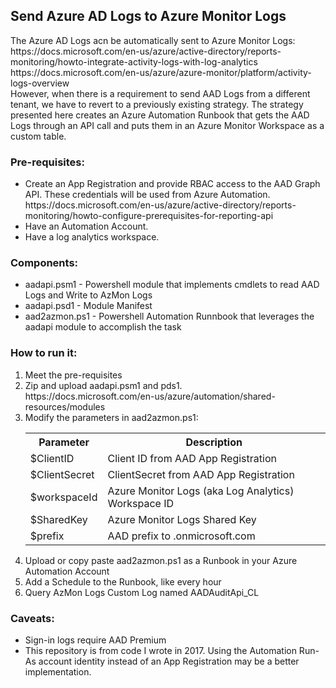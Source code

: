 <h2>Send Azure AD Logs to Azure Monitor Logs</h2>
The Azure AD Logs acn be automatically sent to Azure Monitor Logs:<br/>
https://docs.microsoft.com/en-us/azure/active-directory/reports-monitoring/howto-integrate-activity-logs-with-log-analytics<br/>
https://docs.microsoft.com/en-us/azure/azure-monitor/platform/activity-logs-overview<br/>
However, when there is a requirement to send AAD Logs from a different tenant, we have to revert to a previously existing strategy.
The strategy presented here creates an Azure Automation Runbook that gets the AAD Logs through an API call and puts them in an Azure Monitor Workspace as a custom table.
<br/>
<h3>Pre-requisites:</h3>
<ul>
<li>Create an App Registration and provide RBAC access to the AAD Graph API. These credentials will be used from Azure Automation.  <br/>
https://docs.microsoft.com/en-us/azure/active-directory/reports-monitoring/howto-configure-prerequisites-for-reporting-api
<li>Have an Automation Account.
<li>Have a log analytics workspace.
</ul>
<h3>Components:</h3>
<ul>
<li>aadapi.psm1 - Powershell module that implements cmdlets to read AAD Logs and Write to AzMon Logs
<li>aadapi.psd1 - Module Manifest
<li>aad2azmon.ps1 - Powershell Automation Runnbook that leverages the aadapi module to accomplish the task
</ul>
<h3>How to run it:</h3>
<ol>
<li>Meet the pre-requisites
<li>Zip and upload aadapi.psm1 and pds1. <br/>https://docs.microsoft.com/en-us/azure/automation/shared-resources/modules
<li>Modify the parameters in aad2azmon.ps1:<br>
  <table>
    <tr><th>Parameter</th><th>Description</th></tr>
    <tr><td>$ClientID</td><td>Client ID from AAD App Registration</td></tr>
    <tr><td>$ClientSecret</td><td>ClientSecret from AAD App Registration</td></tr>
    <tr><td>$workspaceId</td><td>Azure Monitor Logs (aka Log Analytics) Workspace ID</td></tr>
    <tr><td>$SharedKey</td><td>Azure Monitor Logs Shared Key </td></tr>
     <tr><td>$prefix</td><td>AAD prefix to .onmicrosoft.com </td></tr>
  </table>
<li>Upload or copy paste aad2azmon.ps1 as a Runbook in your Azure Automation Account
<li>Add a Schedule to the Runbook, like every hour
<li>Query AzMon Logs Custom Log named AADAuditApi_CL 
</ol>

<h3>Caveats:</h3>
<ul>
<li>Sign-in logs require AAD Premium
<li>This repository is from code I wrote in 2017.  Using the Automation Run-As account identity instead of an App Registration may be a better implementation.
</ul>




